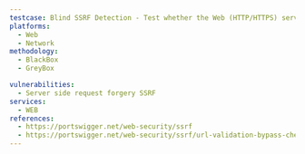```yaml
---
testcase: Blind SSRF Detection - Test whether the Web (HTTP/HTTPS) service sends DNS or HTTP requests to a unique, attacker-controlled server (e.g., Burp Collaborator) even without a visible response—indicating blind SSRF
platforms: 
  - Web
  - Network
methodology: 
  - BlackBox
  - GreyBox

vulnerabilities:
  - Server side request forgery SSRF
services:
  - WEB
references:
  - https://portswigger.net/web-security/ssrf
  - https://portswigger.net/web-security/ssrf/url-validation-bypass-cheat-sheet
---
```

